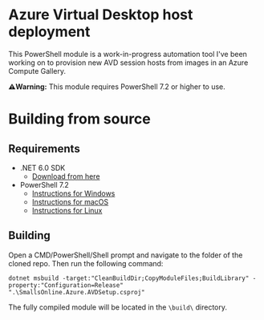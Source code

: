 # Azure Virtual Desktop host deployment

This PowerShell module is a work-in-progress automation tool I've been working on to provision new AVD session hosts from images in an Azure Compute Gallery.

**⚠️Warning:** This module requires PowerShell 7.2 or higher to use.

# Building from source

## Requirements

- .NET 6.0 SDK
  - [Download from here](https://dotnet.microsoft.com/download)
- PowerShell 7.2
  - [Instructions for Windows](https://docs.microsoft.com/en-us/powershell/scripting/install/installing-powershell-on-windows?view=powershell-7.2)
  - [Instructions for macOS](https://docs.microsoft.com/en-us/powershell/scripting/install/installing-powershell-on-macos?view=powershell-7.2)
  - [Instructions for Linux](https://docs.microsoft.com/en-us/powershell/scripting/install/installing-powershell-on-linux?view=powershell-7.2)

## Building

Open a CMD/PowerShell/Shell prompt and navigate to the folder of the cloned repo. Then run the following command:

```
dotnet msbuild -target:"CleanBuildDir;CopyModuleFiles;BuildLibrary" -property:"Configuration=Release" ".\SmallsOnline.Azure.AVDSetup.csproj"
```

The fully compiled module will be located in the `\build\` directory.